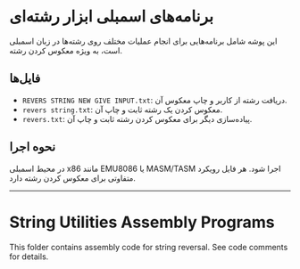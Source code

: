 # برنامه‌های اسمبلی ابزار رشته‌ای

این پوشه شامل برنامه‌هایی برای انجام عملیات مختلف روی رشته‌ها در زبان اسمبلی است، به ویژه معکوس کردن رشته.

## فایل‌ها
- `REVERS STRING NEW GIVE INPUT.txt`: دریافت رشته از کاربر و چاپ معکوس آن.
- `revers string.txt`: معکوس کردن یک رشته ثابت و چاپ آن.
- `revers.txt`: پیاده‌سازی دیگر برای معکوس کردن رشته ثابت و چاپ آن.

## نحوه اجرا
در محیط اسمبلی x86 مانند EMU8086 یا MASM/TASM اجرا شود. هر فایل رویکرد متفاوتی برای معکوس کردن رشته دارد.

---

# String Utilities Assembly Programs

This folder contains assembly code for string reversal. See code comments for details.
